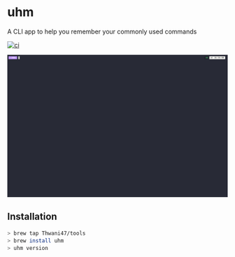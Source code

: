 # uhm
A CLI app to help you remember your commonly used commands

[![ci](https://github.com/Thwani47/uhm/actions/workflows/ci.yaml/badge.svg)](https://github.com/Thwani47/uhm/actions/workflows/ci.yaml)

![uhm](./uhm.gif)

## Installation
```bash
> brew tap Thwani47/tools
> brew install uhm
> uhm version
```
